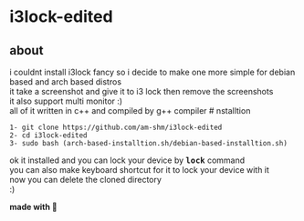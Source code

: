 # i3lock-edited
<h2>about</h2>
i couldnt install i3lock fancy so i decide to make one more simple for debian based and arch based distros
<br>
it take a screenshot and give it to i3 lock then remove the screenshots
<br>
it also support multi monitor :)
<br>
all of it written in c++ and compiled by g++ compiler
# nstalltion
  
    1- git clone https://github.com/am-shm/i3lock-edited
    2- cd i3lock-edited
    3- sudo bash (arch-based-installtion.sh/debian-based-installtion.sh)

ok it installed and you can lock your device by <tt><b>lock</b></tt> command
<br>
you can also make keyboard shortcut for it to lock your device with it
<br>
now you can delete the cloned directory
<br>
:)

<b>made with 💙</b>

